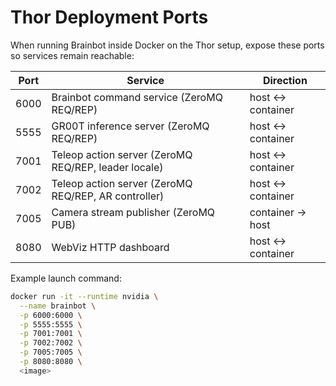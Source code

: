# Thor Deployment Ports

When running Brainbot inside Docker on the Thor setup, expose these ports so services remain reachable:

| Port | Service | Direction |
| --- | --- | --- |
| 6000 | Brainbot command service (ZeroMQ REQ/REP) | host ↔ container |
| 5555 | GR00T inference server (ZeroMQ REQ/REP) | host ↔ container |
| 7001 | Teleop action server (ZeroMQ REQ/REP, leader locale) | host ↔ container |
| 7002 | Teleop action server (ZeroMQ REQ/REP, AR controller) | host ↔ container |
| 7005 | Camera stream publisher (ZeroMQ PUB) | container → host |
| 8080 | WebViz HTTP dashboard | host ↔ container |

Example launch command:

```bash
docker run -it --runtime nvidia \
  --name brainbot \
  -p 6000:6000 \
  -p 5555:5555 \
  -p 7001:7001 \
  -p 7002:7002 \
  -p 7005:7005 \
  -p 8080:8080 \
  <image>
```
